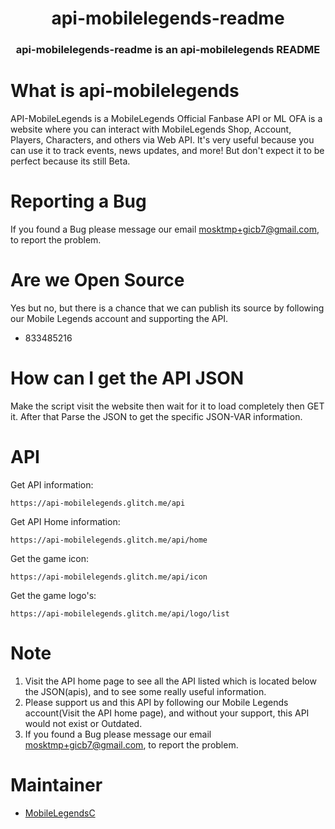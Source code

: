 
<h1 align="center">api-mobilelegends-readme</h1>
<h3 align="center">api-mobilelegends-readme is an api-mobilelegends README</h3>

# What is api-mobilelegends
API-MobileLegends is a MobileLegends Official Fanbase API or ML OFA is a website where you can interact with MobileLegends Shop, Account, Players, Characters, and others via Web API. It's very useful because you can use it to track events, news updates, and more! But don't expect it to be perfect because its still Beta.

# Reporting a Bug
If you found a Bug please message our email mosktmp+gicb7@gmail.com, to report the problem.

# Are we Open Source
Yes but no, but there is a chance that we can publish its source by following our Mobile Legends account and supporting the API.

 - 833485216

# How can I get the API JSON
Make the script visit the website then wait for it to load completely then GET it. After that Parse the JSON to get the specific JSON-VAR information.

# API
Get API information:

    https://api-mobilelegends.glitch.me/api
Get API Home information:

    https://api-mobilelegends.glitch.me/api/home
Get the game icon:

    https://api-mobilelegends.glitch.me/api/icon
Get the game logo's:

    https://api-mobilelegends.glitch.me/api/logo/list

# Note

 1. Visit the API home page to see all the API listed which is located below the JSON(apis), and to see some really useful information.
 2. Please support us and this API by following our Mobile Legends account(Visit the API home page), and without your support, this API would not exist or Outdated.
 3. If you found a Bug please message our email mosktmp+gicb7@gmail.com, to report the problem.

# Maintainer

 - [MobileLegendsC](https://github.com/MobileLegendsC)
